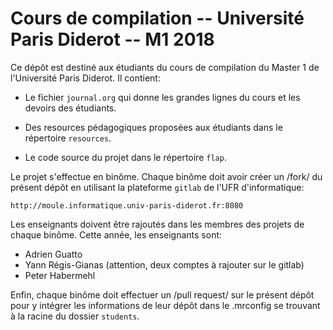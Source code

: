 # Cours de compilation -- Université Paris Diderot -- M1 2018

Ce dépôt est destiné aux étudiants du cours de compilation du Master 1
de l'Université Paris Diderot. Il contient:

- Le fichier `journal.org` qui donne les grandes lignes du cours et
  les devoirs des étudiants.

- Des resources pédagogiques proposées aux étudiants dans le répertoire
  `resources`.

- Le code source du projet dans le répertoire `flap`.

Le projet s'effectue en binôme. Chaque binôme doit avoir créer
un /fork/ du présent dépôt en utilisant la plateforme `gitlab`
de l'UFR d'informatique:

```
http://moule.informatique.univ-paris-diderot.fr:8080
```

Les enseignants doivent être rajoutés dans les membres des projets
de chaque binôme. Cette année, les enseignants sont:

- Adrien Guatto
- Yann Régis-Gianas (attention, deux comptes à rajouter sur le gitlab)
- Peter Habermehl

Enfin, chaque binôme doit effectuer un /pull request/ sur le présent
dépôt pour y intégrer les informations de leur dépôt dans le
.mrconfig se trouvant à la racine du dossier `students`.